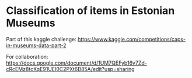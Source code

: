 # Classification of items in Estonian Museums
Part of this kaggle challenge: https://www.kaggle.com/competitions/caps-in-museums-data-part-2

For collaboration: https://docs.google.com/document/d/1UM7QEFyb16v7Zd-cRcEMz8tcKqE91UEl0C2PXt6B85A/edit?usp=sharing
